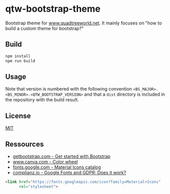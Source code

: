 # qtw-bootstrap-theme

Bootstrap theme for www.quadtreeworld.net. It mainly focuses on "how to build a custom theme for bootstrap?"

## Build

```bash
npm install
npm run build
```

## Usage

Note that version is numbered with the following convention `<BS_MAJOR>.<BS_MINOR>.<QTW_BOOTSTRAP_VERSION>` and that a `dist` directory is included in the repository with the build result.

## License

[MIT](LICENSE)

## Ressources

* [getbootstrap.com - Get started with Bootstrap](https://getbootstrap.com/docs/5.3/getting-started/introduction/)
* [www.canva.com - Color wheel](https://www.canva.com/colors/color-wheel/)
* [fonts.google.com - Material Icons catalog](https://fonts.google.com/icons?icon.set=Material+Icons)
* [complianz.io - Google Fonts and GDPR: Does it work?](https://complianz.io/google-fonts-and-gdpr-does-it-work/)

```html
<link href="https://fonts.googleapis.com/icon?family=Material+Icons"
      rel="stylesheet">
```




